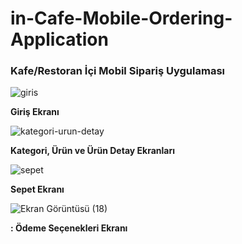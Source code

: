 # in-Cafe-Mobile-Ordering-Application
### **Kafe/Restoran İçi Mobil Sipariş Uygulaması**


![giris](https://user-images.githubusercontent.com/61933783/137535497-b3bf17a0-f4df-45ef-a1ba-bdcdcdcd18c3.png)

**Giriş Ekranı**

![kategori-urun-detay](https://user-images.githubusercontent.com/61933783/137536206-08266954-02fa-4542-8a60-ac44c6b473df.png)

**Kategori, Ürün ve Ürün Detay Ekranları**

![sepet](https://user-images.githubusercontent.com/61933783/137536735-d1748f74-4210-44a9-8b97-d37249f38070.jpeg)

**Sepet Ekranı**

![Ekran Görüntüsü (18)](https://user-images.githubusercontent.com/61933783/137536899-e69fe9a4-6ff5-4d2c-989f-4883945c42d4.png)

**: Ödeme Seçenekleri Ekranı**
